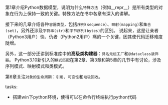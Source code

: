 第1章介绍Python数据模型，说明为什么`特殊方法`（例如__repr__）是所有类型的对象在行为上保持一致的关键。特殊方法在书中各章有深入的讲解。

接下来的几章介绍各种`容器类型`，包括`序列(sequence)`、`映射(mapping)`和`集合(set)`，另外还涉及`字符串(str)`和`字节序列(bytes)`的区别。
说起来，这是让亲者（Python3用户）快、仇者（Python2用户）痛的一个关键，因其使代码迁移难度陡增。

另外，这一部分还讲到标准库中的**高级类构建器**：`具名元组工厂`和`@dataclass装饰器`。
Python3.10新引入的`模式匹配`在第2章、第3章和第5章的几节中有讨论，涉及序列模式、映射模式和类模式。

第6章关注`对象的生命周期`：`引用`、`可变性`和`垃圾回收`。


tasks:

- 搭建win下python环境，使得可以在命令行终端执行python代码